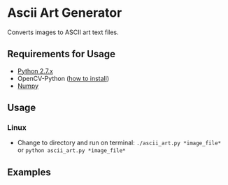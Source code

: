# Ascii Art Generator
Converts images to ASCII art text files.

## Requirements for Usage
- [Python 2.7.x](https://www.python.org/)
- OpenCV-Python ([how to install](http://opencv-python-tutroals.readthedocs.io/en/latest/py_tutorials/py_setup/py_setup_in_windows/py_setup_in_windows.html))
- [Numpy](http://www.numpy.org/)

## Usage
### Linux
- Change to directory and run on terminal:
```./ascii_art.py *image_file*```
or
```python ascii_art.py *image_file*```

## Examples
